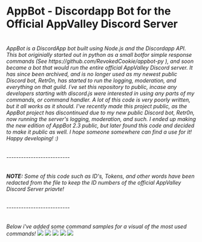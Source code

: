 <h1>AppBot - Discordapp Bot for the Official AppValley Discord Server<h1>
<h6>AppBot is a DiscordApp bot built using Node.js and the Discordapp API. This bot originially started out in python as a small botfor simple response commands (See https://github.com/RevokedCookie/appbot-py ), and soon became a bot that would run the entire official AppValley Discord server. It has since been archived, and is no longer used as my newest public Discord bot, Retr0n, has started to run the logging, moderation, and everything on that guild. I´ve  set this repository to public, incase any developers starting with discord.js were interested in using any parts of my commands, or command handler. A lot of this code is very poorly written, but it all works as it should. I've recently made this project public, as the AppBot project has discontinued due to my new public Discord bot, Retr0n, now running the server's logging, moderation, and such. I ended up making the new edition of AppBot 2.3 public, but later found this code and decided to make it public as well. I hope someone somewhere can find a use for it! Happy developing! :)</h6>
<h6>--------------------------</h6>
<h6><b>NOTE:</b> Some of this code such as ID's, Tokens, and other words have been redacted from the file to keep the ID numbers of the official AppValley Discord Server priavte!</h6>
<h6>--------------------------</h6>
<h6>Below i've added some command samples for a visual of the most used commands!
<img src="https://cdn.discordapp.com/attachments/590436031426199583/641056270903672857/unknown.png">
<img src="https://cdn.discordapp.com/attachments/590436031426199583/641056727843733534/unknown.png">
<img src="https://cdn.discordapp.com/attachments/590436031426199583/641056959889670178/unknown.png">
<img src="https://cdn.discordapp.com/attachments/590436031426199583/641057324701712384/unknown.png">
<img src="https://cdn.discordapp.com/attachments/590436031426199583/641057499897790506/unknown.png">

